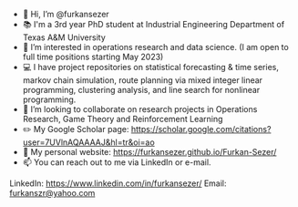 - 👋 Hi, I’m @furkansezer
- :books: I'm a 3rd year PhD student at Industrial Engineering Department of Texas A&M University
- 👀 I’m interested in operations research and data science. (I am open to full time positions starting May 2023)
- :computer: I have project repositories on statistical forecasting & time series, markov chain simulation, route planning via mixed integer linear programming, clustering analysis, and line search for nonlinear programming. 
- 💞️ I’m looking to collaborate on research projects in Operations Research, Game Theory and Reinforcement Learning
- :pencil2: My Google Scholar page: https://scholar.google.com/citations?user=7UVlnAQAAAAJ&hl=tr&oi=ao 
- :page_facing_up: My personal website: https://furkansezer.github.io/Furkan-Sezer/
- 📫 You can reach out to me via LinkedIn or e-mail.

LinkedIn: https://www.linkedin.com/in/furkansezer/
Email: furkanszr@yahoo.com


<!---
furkansezer/furkansezer is a ✨ special ✨ repository because its `README.md` (this file) appears on your GitHub profile.
You can click the Preview link to take a look at your changes.
--->
